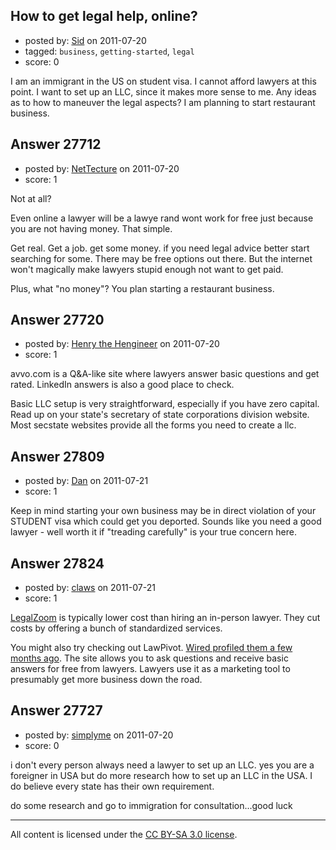## How to get legal help, online?

- posted by: [Sid](https://stackexchange.com/users/-1/11943-sid) on 2011-07-20
- tagged: `business`, `getting-started`, `legal`
- score: 0

I am an immigrant in the US on student visa. I cannot afford lawyers at this point. I want to set up an LLC, since it makes more sense to me. Any ideas as to how to maneuver the legal aspects? I am planning to start restaurant business. 


## Answer 27712

- posted by: [NetTecture](https://stackexchange.com/users/-1/3350-nettecture) on 2011-07-20
- score: 1

Not at all?

Even online a lawyer will be a lawye rand wont work for free just because you are not having money. That simple.

Get real. Get a job. get some money. if you need legal advice better start searching for some. There may be free options out there. But the internet won't magically make lawyers stupid enough not want to get paid.

Plus, what "no money"? You plan starting a restaurant business.


## Answer 27720

- posted by: [Henry the Hengineer](https://stackexchange.com/users/-1/1692-henry-the-hengineer) on 2011-07-20
- score: 1

avvo.com is a Q&A-like site where lawyers answer basic questions and get rated. LinkedIn answers is also a good place to check.

Basic LLC setup is very straightforward, especially if you have zero capital. Read up on your state's secretary of state corporations division website. Most secstate websites provide all the forms you need to create a llc.


## Answer 27809

- posted by: [Dan](https://stackexchange.com/users/-1/12140-dan) on 2011-07-21
- score: 1

Keep in mind starting your own business may be in direct violation of your STUDENT visa which could get you deported. Sounds like you need a good lawyer - well worth it if "treading carefully" is your true concern here. 


## Answer 27824

- posted by: [claws](https://stackexchange.com/users/-1/12147-claws) on 2011-07-21
- score: 1

<p><a href="http://www.legalzoom.com/limited-liability-company/limited-liability-company-overview.html" rel="nofollow">LegalZoom</a> is typically lower cost than hiring an in-person lawyer. They cut costs by offering a bunch of standardized services.</p>

<p>You might also try checking out LawPivot. <a href="http://www.wired.com/epicenter/2011/03/lawpivot/" rel="nofollow">Wired profiled them a few months ago</a>. The site allows you to ask questions and receive basic answers for free from lawyers. Lawyers use it as a marketing tool to presumably get more business down the road.</p>



## Answer 27727

- posted by: [simplyme](https://stackexchange.com/users/-1/11458-simplyme) on 2011-07-20
- score: 0

i don't every person always need a lawyer to set up an LLC. yes you are a foreigner in USA but do more research how to set up an LLC in the USA. I do believe every state has their own requirement.

do some research and go to immigration for consultation...good luck



---

All content is licensed under the [CC BY-SA 3.0 license](https://creativecommons.org/licenses/by-sa/3.0/).
